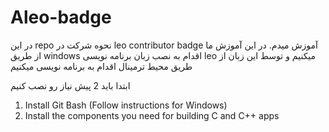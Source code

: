 # Aleo-badge
در این repo نحوه شرکت در leo contributor badge آموزش میدم.
در این آموزش ما از طریق windows اقدام به نصب زبان برنامه نویسی leo میکنیم و توسط این زبان از طریق محیط ترمینال اقدام به برنامه نویسی میکنیم

ابتدا باید 2 پیش نیاز رو نصب کنیم


1. Install Git Bash (Follow instructions for Windows)
2. Install the components you need for building C and C++ apps

